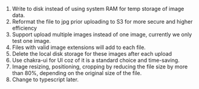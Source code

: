 1. Write to disk instead of using system RAM for temp storage of image data.
2. Reformat the file to jpg prior uploading to S3 for more secure and higher efficiency
3. Support upload multiple images instead of one image, currently we only test one image.
4. Files with valid image extensions will add to each file.
5. Delete the local disk storage for these images after each upload
6. Use chakra-ui for UI coz of it is a standard choice and time-saving.
7. Image resizing, positioning, cropping by reducing the file size by more than 80%, depending on the original size of the file.
8. Change to typescript later.
